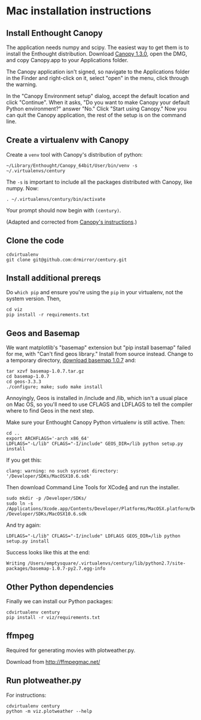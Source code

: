# Mac installation instructions

## Install Enthought Canopy

The application needs numpy and scipy. The easiest way to get them is to
install the Enthought distribution. Download [Canopy 1.3.0][1], open the DMG,
and copy Canopy.app to your Applications folder.

[1]: https://www.enthought.com/downloads/canopy/osx-64/free/

The Canopy application isn't signed, so navigate to the Applications folder in the Finder
and right-click on it, select "open" in the menu, click through the warning.

In the "Canopy Environment setup" dialog, accept the default location and click
"Continue". When it asks, "Do you want to make Canopy your default Python environment?"
answer "No." Click "Start using Canopy." Now you can quit the Canopy application,
the rest of the setup is on the command line.

## Create a virtualenv with Canopy

Create a `venv` tool with Canopy's distribution of python:

    ~/Library/Enthought/Canopy_64bit/User/bin/venv -s ~/.virtualenvs/century

The `-s` is important to include all the packages distributed with Canopy,
like numpy. Now:

    . ~/.virtualenvs/century/bin/activate

Your prompt should now begin with `(century)`.

(Adapted and corrected from [Canopy's instructions][2].)

[2]: http://docs.enthought.com/canopy/configure/canopy-cli.html#scenario-creating-a-standalone-customizable-virtual-environment

## Clone the code

    cdvirtualenv
    git clone git@github.com:drmirror/century.git

## Install additional prereqs

Do `which pip` and ensure you're using the `pip` in your virtualenv, not the
system version. Then,

    cd viz
    pip install -r requirements.txt

## Geos and Basemap

We want matplotlib's "basemap" extension but "pip install basemap" failed
for me, with "Can't find geos library." Install from source instead. Change
to a temporary directory, [download basemap 1.0.7][3] and:

    tar xzvf basemap-1.0.7.tar.gz
    cd basemap-1.0.7
    cd geos-3.3.3
    ./configure; make; sudo make install

Annoyingly, Geos is installed in /include and /lib, which isn't a usual place
on Mac OS, so you'll need to use CFLAGS and LDFLAGS to tell the compiler where
to find Geos in the next step.

Make sure your Enthought Canopy Python virtualenv is still active.
Then:

    cd ..
    export ARCHFLAGS='-arch x86_64'
    LDFLAGS="-L/lib" CFLAGS="-I/include" GEOS_DIR=/lib python setup.py install

If you get this:

    clang: warning: no such sysroot directory: '/Developer/SDKs/MacOSX10.6.sdk'

Then download Command Line Tools for XCode[4] and run the installer.

    sudo mkdir -p /Developer/SDKs/
    sudo ln -s /Applications/Xcode.app/Contents/Developer/Platforms/MacOSX.platform/Developer/SDKs/MacOSX10.9.sdk /Developer/SDKs/MacOSX10.6.sdk

And try again:

    LDFLAGS="-L/lib" CFLAGS="-I/include" LDFLAGS GEOS_DIR=/lib python setup.py install

Success looks like this at the end:

    Writing /Users/emptysquare/.virtualenvs/century/lib/python2.7/site-packages/basemap-1.0.7-py2.7.egg-info

[3]: http://sourceforge.net/projects/matplotlib/files/matplotlib-toolkits/basemap-1.0.7/

[4]: http://adcdownload.apple.com/Developer_Tools/command_line_tools_os_x_mavericks_for_xcode__april_2014/command_line_tools_for_osx_mavericks_april_2014.dmg

## Other Python dependencies

Finally we can install our Python packages:

    cdvirtualenv century
    pip install -r viz/requirements.txt

## ffmpeg

Required for generating movies with plotweather.py.

Download from http://ffmpegmac.net/

## Run plotweather.py

For instructions:

    cdvirtualenv century
    python -m viz.plotweather --help
